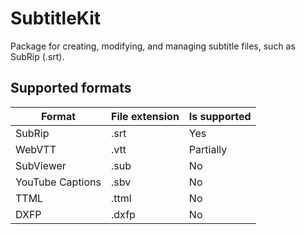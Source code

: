 # SubtitleKit

Package for creating, modifying, and managing subtitle files, such as SubRip (.srt).

## Supported formats

| Format | File extension | Is supported |
| --- | --- | --- |
| SubRip | .srt | Yes |
| WebVTT | .vtt | Partially |
| SubViewer | .sub | No |
| YouTube Captions | .sbv | No |
| TTML | .ttml | No |
| DXFP | .dxfp | No |

